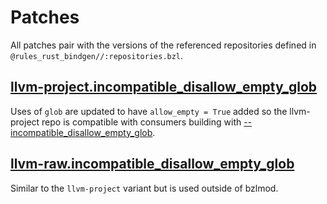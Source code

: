 # Patches

All patches pair with the versions of the referenced repositories defined in `@rules_rust_bindgen//:repositories.bzl`.

## [llvm-project.incompatible_disallow_empty_glob](./llvm-project.incompatible_disallow_empty_glob.patch)

Uses of `glob` are updated to have `allow_empty = True` added so the llvm-project repo is compatible
with consumers building with [--incompatible_disallow_empty_glob](https://bazel.build/reference/command-line-reference#flag--incompatible_disallow_empty_glob).

## [llvm-raw.incompatible_disallow_empty_glob](./llvm-raw.incompatible_disallow_empty_glob.patch)

Similar to the `llvm-project` variant but is used outside of bzlmod.
